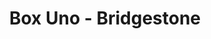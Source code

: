 ---
title: "Box Uno - Bridgestone"
url: /san-fernando-del-valle-de-catamarca/box-uno-bridgestone-avenida-alem/
shop: neumáticos
---